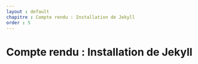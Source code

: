 ```yaml
---
layout : default
chapitre : Compte rendu : Installation de Jekyll
order : 5
---
```

# Compte rendu : Installation de Jekyll

